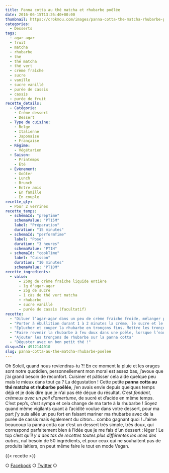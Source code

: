 ```yaml
---
title: Panna cotta au thé matcha et rhubarbe poêlée
date: 2016-06-15T13:26:40+00:00
thumbnail: https://crokmou.com/images/panna-cotta-the-matcha-rhubarbe-poelee-crokmou-blog-culinaire.jpg
categories:
  - Desserts
tags:
  - agar agar
  - fruit
  - matcha
  - rhubarbe
  - thé
  - thé matcha
  - thé vert
  - crème fraîche
  - sucre
  - vanille
  - sucre vanillé
  - purée de cassis
  - cassis
  - purée de fruit
recette_details:
  - Catégorie:
    - Crème dessert
    - Dessert
  - Type de cuisine:
    - Belge
    - Italienne
    - Japonaise
    - Française
  - Régime:
    - Végétarien
  - Saison:
    - Printemps
    - Été
  - Évènement:
    - Goûter
    - Lunch
    - Brunch
    - Entre amis
    - En famille
    - En couple
recette_qty:
  - Pour 2 verrines
recette_temps:
  - schemaId: "prepTime"
    schemaValue: "PT15M"
    label: "Préparation"
    duration: "15 minutes"
  - schemaId: "performTime"
    label: "Pose"
    duration: "3 heures"
    schemaValue: "PT1H"
  - schemaId: "cookTime"
    label: "Cuisson"
    duration: "10 minutes"
    schemaValue: "PT10M"
recette_ingredients:
  - value:
      - 250g de crème fraîche liquide entière
      - 1g d'agar-agar
      - 25g de sucre
      - 1 càs de thé vert matcha
      - rhubarbe
      - sucre vanillé
      - purée de cassis (facultatif)
recette:
  - "Diluer l’agar-agar dans un peu de crème fraiche froide, mélanger puis ajouter au reste de crème, mélanger à nouveau."
  - "Porter à ébullition durant 1 à 2 minutes la crème, le sucre et le thé vert matcha. Mélanger bien puis verser dans des pots. Laisser refroidir au réfrigérateur durant 3h minimum."
  - "Éplucher et couper la rhubarbe en tronçons fins. Mettre les tronçons dans un bol, ajouter un peu de purée de cassis et laisser macérer 30 minutes (Étape facultative)."
  - "Faire revenir la rhubarbe à feu doux dans une poêle, lorsque l’eau rejetée par la rhubarbe a été en partie évaporée, saupoudrer de sucre vanillé et laisser de nouveau poêler. La rhubarbe va caraméliser. Laisser refroidir"
  - "Ajouter les tronçons de rhubarbe sur la panna cotta"
  - "Déguster avec un bon petit thé !"
disqusId: 4912144010
slug: panna-cotta-au-the-matcha-rhubarbe-poelee
---
```


Oh Soleil, quand nous reviendras-tu ?! En ce moment la pluie et les orages sont notre quotidien, personnellement mon moral est assez bas, j’avoue que j’ai grand besoin de réconfort. Cuisiner et pâtisser cela aide quelque peu mais le mieux dans tout ça ? La dégustation ! Cette petite **panna cotta au thé matcha et rhubarbe poêlée**, j’en avais envie depuis quelques temps déjà et je dois dire que je n’ai pas été déçue du résultat. C’est _fondant, crémeux avec un poil d’amertume_, de sucré et d’acide en même temps. C’est pep’s, c’est sympa et cela change de ma tarte à la rhubarbe ! Soyez quand même vigilants quant à l’acidité voulue dans votre dessert, pour ma part j’y suis allée un peu fort en faisant mariner ma rhubarbe avec de la purée de cassis mais également du citron… combo gagnant quoi ! J’aime beaucoup la panna cotta car c’est un dessert très simple, très doux, qui correspond parfaitement bien à l’idée que je me fais d’un dessert : léger ! Le top c’est qu’_il y a des tas de recettes toutes plus différentes les unes des autres_, nul besoin de 50 ingrédients, et pour ceux qui ne souhaitent pas de produits laitiers, on peut même faire le tout en mode Vegan.

{{< recette >}}

○ [Facebook](https://www.facebook.com/crokmou.blog) ○ [Twitter](https://twitter.com/Crokmou) ○

